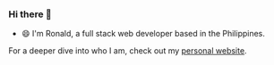 ### Hi there 👋
- 😄 I'm Ronald, a full stack web developer based in the Philippines.

For a deeper dive into who I am, check out my [personal website](https://ronald0721.github.io/rnld/).

<!--
**Ronald0721/Ronald0721** is a ✨ _special_ ✨ repository because its `README.md` (this file) appears on your GitHub profile.

Here are some ideas to get you started:

- 🔭 I’m currently working on ...
- 🌱 I’m currently learning ...
- 👯 I’m looking to collaborate on ...
- 🤔 I’m looking for help with ...
- 💬 Ask me about ...
- 📫 How to reach me: ...
- 😄 Pronouns: ...
- ⚡ Fun fact: ...
-->
